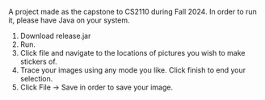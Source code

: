 A project made as the capstone to CS2110 during Fall 2024.
In order to run it, please have Java on your system.

1. Download release.jar
2. Run.
3. Click file and navigate to the locations of pictures you wish to make stickers of.
4. Trace your images using any mode you like. Click finish to end your selection.
5. Click File -> Save in order to save your image.
